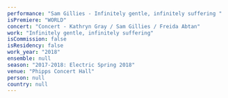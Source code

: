 ```yaml
---
performance: "Sam Gillies - Infinitely gentle, infinitely suffering "
isPremiere: "WORLD"
concert: "Concert - Kathryn Gray / Sam Gillies / Freida Abtan"
work: "Infinitely gentle, infinitely suffering"
isCommission: false
isResidency: false
work_year: "2018"
ensemble: null
season: "2017-2018: Electric Spring 2018"
venue: "Phipps Concert Hall"
person: null
country: null
---
```


